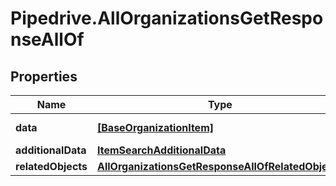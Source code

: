 # Pipedrive.AllOrganizationsGetResponseAllOf

## Properties

Name | Type | Description | Notes
------------ | ------------- | ------------- | -------------
**data** | [**[BaseOrganizationItem]**](BaseOrganizationItem.md) | The array of Organizations | [optional] 
**additionalData** | [**ItemSearchAdditionalData**](ItemSearchAdditionalData.md) |  | [optional] 
**relatedObjects** | [**AllOrganizationsGetResponseAllOfRelatedObjects**](AllOrganizationsGetResponseAllOfRelatedObjects.md) |  | [optional] 


